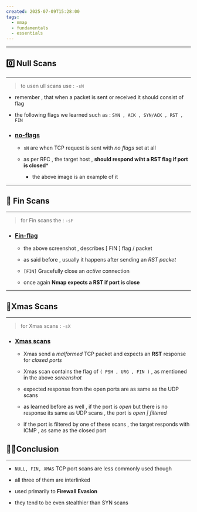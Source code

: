 ```yaml
---
created: 2025-07-09T15:28:00
tags:
  - nmap
  - fundamentals
  - essentials
---
```

---


## 0️⃣ Null Scans 
---
> to usen ull scans use : `-sN`

- remember , that when a packet is sent or received it should consist of flag 
  
- the following flags we learned such as  : `SYN , ACK , SYN/ACK , RST , FIN`

* ### [no-flags](screenshots/no-flag.png)  
  
	* `sN` are when TCP request is sent with *no flags* set at all
	  
	* as per RFC , the target host , **should respond wiht a RST flag if port is closed***
	
	  * the above image is an example of it 

---


## 🏁 Fin Scans
---
> for Fin scans the : `-sF`

* ### [Fin-flag](screenshots/fin-flag.png)
  
	* the above screenshot , describes [ FIN ] flag / packet 
	  
	* as said before , usually it happens after sending an *RST packet*
	  
	* `[FIN]` Gracefully close an *active* connection
	  
	* once again **Nmap expects a RST if port is close**


---


## 🎄Xmas Scans
---
> for Xmas scans : `-sX` 

* ### [Xmas scans](screenshots/xmas-scan.png)
	
	 * Xmas send a *malformed* TCP packet and expects an **RST** response for *closed ports*  
	   
	* Xmas scan contains the flag of `( PSH , URG , FIN )` , as mentioned in the above *screenshot*
	
	* expected response from the open ports are as same as the UDP scans 
	  
	* as learned before as well , if the port is *open* but there is no response its same as UDP scans , the port is *open | filtered*
	
	* if the port is filtered by one of these scans , the target responds with ICMP , as same as the closed port
	




## 💁‍♂️Conclusion 
---
* `NULL, FIN, XMAS` TCP port scans are less commonly used though 
  
* all three of them are interlinked
  
* used primarily to **Firewall Evasion**

* they tend to be even stealthier than SYN scans
